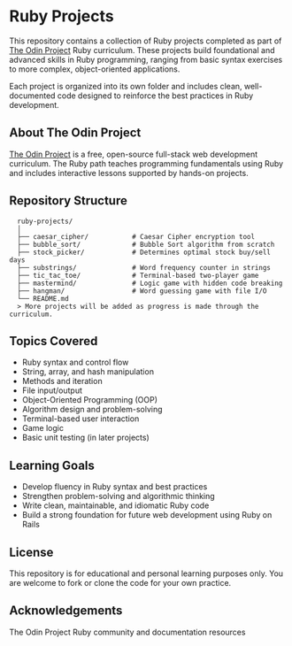 # Ruby Projects

This repository contains a collection of Ruby projects completed as part of [The Odin Project](https://www.theodinproject.com/) Ruby curriculum. These projects build foundational and advanced skills in Ruby programming, ranging from basic syntax exercises to more complex, object-oriented applications.

Each project is organized into its own folder and includes clean, well-documented code designed to reinforce the best practices in Ruby development.

## About The Odin Project

[The Odin Project](https://www.theodinproject.com/) is a free, open-source full-stack web development curriculum. The Ruby path teaches programming fundamentals using Ruby and includes interactive lessons supported by hands-on projects.

## Repository Structure
      ruby-projects/
      │
      ├── caesar_cipher/           # Caesar Cipher encryption tool
      ├── bubble_sort/             # Bubble Sort algorithm from scratch
      ├── stock_picker/            # Determines optimal stock buy/sell days
      ├── substrings/              # Word frequency counter in strings
      ├── tic_tac_toe/             # Terminal-based two-player game
      ├── mastermind/              # Logic game with hidden code breaking
      ├── hangman/                 # Word guessing game with file I/O
      └── README.md
      > More projects will be added as progress is made through the curriculum.

## Topics Covered

- Ruby syntax and control flow
- String, array, and hash manipulation
- Methods and iteration
- File input/output
- Object-Oriented Programming (OOP)
- Algorithm design and problem-solving
- Terminal-based user interaction
- Game logic
- Basic unit testing (in later projects)

## Learning Goals
- Develop fluency in Ruby syntax and best practices
- Strengthen problem-solving and algorithmic thinking
- Write clean, maintainable, and idiomatic Ruby code
- Build a strong foundation for future web development using Ruby on Rails

## License
This repository is for educational and personal learning purposes only. You are welcome to fork or clone the code for your own practice.

## Acknowledgements
The Odin Project
Ruby community and documentation resources
